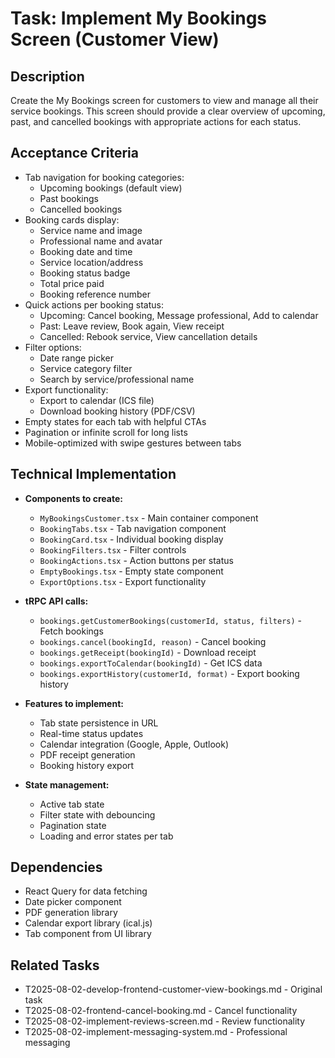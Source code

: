 # Task: Implement My Bookings Screen (Customer View)

## Description
Create the My Bookings screen for customers to view and manage all their service bookings. This screen should provide a clear overview of upcoming, past, and cancelled bookings with appropriate actions for each status.

## Acceptance Criteria
* Tab navigation for booking categories:
  - Upcoming bookings (default view)
  - Past bookings
  - Cancelled bookings
* Booking cards display:
  - Service name and image
  - Professional name and avatar
  - Booking date and time
  - Service location/address
  - Booking status badge
  - Total price paid
  - Booking reference number
* Quick actions per booking status:
  - Upcoming: Cancel booking, Message professional, Add to calendar
  - Past: Leave review, Book again, View receipt
  - Cancelled: Rebook service, View cancellation details
* Filter options:
  - Date range picker
  - Service category filter
  - Search by service/professional name
* Export functionality:
  - Export to calendar (ICS file)
  - Download booking history (PDF/CSV)
* Empty states for each tab with helpful CTAs
* Pagination or infinite scroll for long lists
* Mobile-optimized with swipe gestures between tabs

## Technical Implementation
* **Components to create:**
  - `MyBookingsCustomer.tsx` - Main container component
  - `BookingTabs.tsx` - Tab navigation component
  - `BookingCard.tsx` - Individual booking display
  - `BookingFilters.tsx` - Filter controls
  - `BookingActions.tsx` - Action buttons per status
  - `EmptyBookings.tsx` - Empty state component
  - `ExportOptions.tsx` - Export functionality

* **tRPC API calls:**
  - `bookings.getCustomerBookings(customerId, status, filters)` - Fetch bookings
  - `bookings.cancel(bookingId, reason)` - Cancel booking
  - `bookings.getReceipt(bookingId)` - Download receipt
  - `bookings.exportToCalendar(bookingId)` - Get ICS data
  - `bookings.exportHistory(customerId, format)` - Export booking history

* **Features to implement:**
  - Tab state persistence in URL
  - Real-time status updates
  - Calendar integration (Google, Apple, Outlook)
  - PDF receipt generation
  - Booking history export

* **State management:**
  - Active tab state
  - Filter state with debouncing
  - Pagination state
  - Loading and error states per tab

## Dependencies
* React Query for data fetching
* Date picker component
* PDF generation library
* Calendar export library (ical.js)
* Tab component from UI library

## Related Tasks
* T2025-08-02-develop-frontend-customer-view-bookings.md - Original task
* T2025-08-02-frontend-cancel-booking.md - Cancel functionality
* T2025-08-02-implement-reviews-screen.md - Review functionality
* T2025-08-02-implement-messaging-system.md - Professional messaging